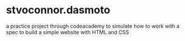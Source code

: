 # stvoconnor.dasmoto
a practice project through codeacademy to simulate how to work with a spec to build a simple website with HTML and CSS
